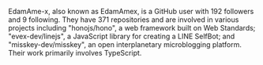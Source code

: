 EdamAme-x, also known as EdamAmex, is a GitHub user with 192 followers and 9 following. They have 371 repositories and are involved in various projects including "honojs/hono", a web framework built on Web Standards; "evex-dev/linejs", a JavaScript library for creating a LINE SelfBot; and "misskey-dev/misskey", an open interplanetary microblogging platform. Their work primarily involves TypeScript.